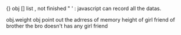 {} obj
[] list
, not finished
" 
'
: 
javascript can record all the datas.


obj.weight obj point out the adrress of memory
height of girl friend of brother
the bro doesn't has any girl friend
